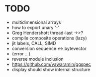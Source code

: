 TODO
====

* multidimensional arrays
* how to export unary '-'
* Greg Hendershott thread-last ->>?
* compile composite operations (lazy)
* jit labels, CALL, SIMD
* conversion sequence <-> bytevector
* (error ...)
* reverse module inclusion
* https://github.com/yawaramin/ggspec
* display should show internal structure
